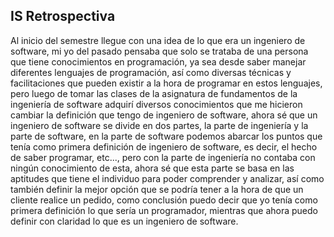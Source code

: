## IS Retrospectiva
Al inicio del semestre llegue con una idea de lo que era un ingeniero de software, mi yo del pasado pensaba que solo se trataba de una persona que tiene conocimientos en programación, ya sea desde saber manejar diferentes lenguajes de programación, así como diversas técnicas y facilitaciones que pueden existir a la hora de programar en estos lenguajes, pero luego de tomar las clases de la asignatura de fundamentos de la ingeniería de software adquirí diversos conocimientos que me hicieron cambiar la definición que tengo de ingeniero de software, ahora sé que un ingeniero de software se divide en dos partes, la parte de ingeniería y la parte de software, en la parte de software podemos abarcar los puntos que tenía como primera definición de ingeniero de software, es decir, el hecho de saber programar, etc..., pero con la parte de ingeniería no contaba con ningún conocimiento de esta, ahora sé que esta parte se basa en las aptitudes que tiene el individuo para poder comprender y analizar, así como también definir la mejor opción que se podría tener a la hora de que un cliente realice un pedido, como conclusión puedo decir que yo tenía como primera definición lo que sería un programador, mientras que ahora puedo definir con claridad lo que es un ingeniero de software. 
